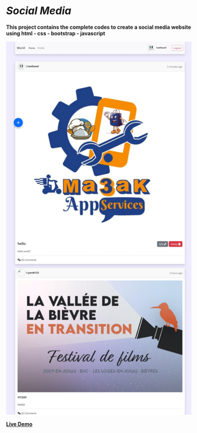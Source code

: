 # *Social Media*

**This project contains the complete codes to create a social media website using html - css - bootstrap - javascript**

![alt text](images/test.jpeg)

**[Live Demo](https://ma-eltawel.github.io/social-media)**
